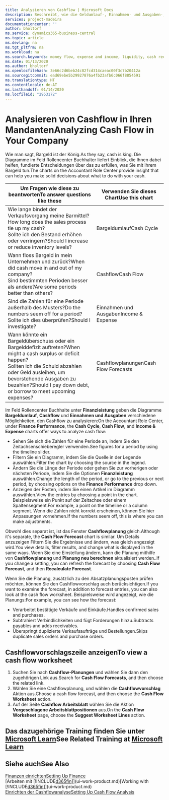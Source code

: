 ```yaml
---
title: Analysieren von Cashflow | Microsoft Docs
description: Beschreibt, wie die Geldumlauf-, Einnahmen- und Ausgaben-, Cash Flow- und Cashflow-Prognosediagramme verwendet werden, um vergangene und künftige Bargeldbewegungen im Unternehmen zu analysieren.
services: project-madeira
documentationcenter: ''
author: bholtorf
ms.service: dynamics365-business-central
ms.topic: article
ms.devlang: na
ms.tgt_pltfrm: na
ms.workload: na
ms.search.keywords: money flow, expense and income, liquidity, cash receipts minus cash payments, Cartera
ms.date: 01/13/2020
ms.author: bholtorf
ms.openlocfilehash: 3e66c2d6beb24c82fcd314caeac00f3c7b20412a
ms.sourcegitcommit: ead69ebe5b29927876a4fb23afb6c066f8854591
ms.translationtype: HT
ms.contentlocale: de-AT
ms.lasthandoff: 01/14/2020
ms.locfileid: "2953172"
---
```

# <a name="analyzing-cash-flow-in-your-company"></a><span data-ttu-id="52dea-103">Analysieren von Cashflow in Ihren Mandanten</span><span class="sxs-lookup"><span data-stu-id="52dea-103">Analyzing Cash Flow in Your Company</span></span>
<span data-ttu-id="52dea-104">Wie man sagt, Bargeld ist der König.</span><span class="sxs-lookup"><span data-stu-id="52dea-104">As they say, cash is king.</span></span> <span data-ttu-id="52dea-105">Die Diagramme im Feld Rollencenter Buchhalter liefert Einblick, die Ihnen dabei helfen, fundierte Entscheidungen über das zu erfüllen, was Sie mit Ihrem Bargeld tun.</span><span class="sxs-lookup"><span data-stu-id="52dea-105">The charts on the Accountant Role Center provide insight that can help you make solid decisions about what to do with your cash.</span></span>  

| <span data-ttu-id="52dea-106">Um Fragen wie diese zu beantworten</span><span class="sxs-lookup"><span data-stu-id="52dea-106">To answer questions like these</span></span> | <span data-ttu-id="52dea-107">Verwenden Sie dieses Chart</span><span class="sxs-lookup"><span data-stu-id="52dea-107">Use this chart</span></span> |
| --- | --- |
| <span data-ttu-id="52dea-108">Wie lange bindet der Verkaufsvorgang meine Barmittel?</span><span class="sxs-lookup"><span data-stu-id="52dea-108">How long does the sales process tie up my cash?</span></span></br> <span data-ttu-id="52dea-109">Sollte ich den Bestand erhöhen oder verringern?</span><span class="sxs-lookup"><span data-stu-id="52dea-109">Should I increase or reduce inventory levels?</span></span> |<span data-ttu-id="52dea-110">Bargeldumlauf</span><span class="sxs-lookup"><span data-stu-id="52dea-110">Cash Cycle</span></span> |
| <span data-ttu-id="52dea-111">Wann floss Bargeld in mein Unternehmen und zurück?</span><span class="sxs-lookup"><span data-stu-id="52dea-111">When did cash move in and out of my company?</span></span></br> <span data-ttu-id="52dea-112">Sind bestimmten Perioden besser als andere?</span><span class="sxs-lookup"><span data-stu-id="52dea-112">Are some periods better than others?</span></span> |<span data-ttu-id="52dea-113">Cashflow</span><span class="sxs-lookup"><span data-stu-id="52dea-113">Cash Flow</span></span> |
| <span data-ttu-id="52dea-114">Sind die Zahlen für eine Periode außerhalb des Musters?</span><span class="sxs-lookup"><span data-stu-id="52dea-114">Do the numbers seem off for a period?</span></span></br> <span data-ttu-id="52dea-115">Sollte ich dies überprüfen?</span><span class="sxs-lookup"><span data-stu-id="52dea-115">Should I investigate?</span></span> |<span data-ttu-id="52dea-116">Einnahmen und Ausgaben</span><span class="sxs-lookup"><span data-stu-id="52dea-116">Income & Expense</span></span> |
| <span data-ttu-id="52dea-117">Wann könnte ein Bargeldüberschuss oder ein Bargelddefizit auftreten?</span><span class="sxs-lookup"><span data-stu-id="52dea-117">When might a cash surplus or deficit happen?</span></span></br> <span data-ttu-id="52dea-118">Sollten ich die Schuld abzahlen oder Geld ausleihen, um bevorstehende Ausgaben zu bezahlen?</span><span class="sxs-lookup"><span data-stu-id="52dea-118">Should I pay down debt, or borrow to meet upcoming expenses?</span></span> |<span data-ttu-id="52dea-119">Cashflowplanungen</span><span class="sxs-lookup"><span data-stu-id="52dea-119">Cash Flow Forecasts</span></span> |

<span data-ttu-id="52dea-120">Im Feld Rollencenter Buchhalte unter **Finanzleistung** geben die Diagramme **Bargeldumlauf**, **Cashflow** und **Einnahmen und Ausgaben** verschiedene Möglichkeiten, den Cashflow zu analysieren:</span><span class="sxs-lookup"><span data-stu-id="52dea-120">On the Accountant Role Center, under **Finance Performance**, the **Cash Cycle**, **Cash Flow**, and **Income & Expense** charts offer ways to analyze cash flow:</span></span>  

* <span data-ttu-id="52dea-121">Sehen Sie sich die Zahlen für eine Periode an, indem Sie den Zeitachsenschieberegler verwenden.</span><span class="sxs-lookup"><span data-stu-id="52dea-121">See figures for a period by using the timeline slider.</span></span>  
* <span data-ttu-id="52dea-122">Filtern Sie ein Diagramm, indem Sie die Quelle in der Legende auswählen.</span><span class="sxs-lookup"><span data-stu-id="52dea-122">Filter the chart by choosing the source in the legend.</span></span>  
* <span data-ttu-id="52dea-123">Ändern Sie die Länge der Periode oder gehen Sie zur vorherigen oder nächsten Periode, indem Sie die Optionen  **Finanzleistung** auswählen.</span><span class="sxs-lookup"><span data-stu-id="52dea-123">Change the length of the period, or go to the previous or next period, by choosing options on the **Finance Performance** drop down.</span></span>  
* <span data-ttu-id="52dea-124">Anzeigen der Posten, indem Sie einen Artikel im Diagramm auswählen.</span><span class="sxs-lookup"><span data-stu-id="52dea-124">View the entries by choosing a point in the chart.</span></span> <span data-ttu-id="52dea-125">Beispielsweise ein Punkt auf der Zeitachse oder einem Spaltensegment.</span><span class="sxs-lookup"><span data-stu-id="52dea-125">For example, a point on the timeline or a column segment.</span></span> <span data-ttu-id="52dea-126">Wenn die Zahlen nicht korrekt erscheinen, können Sie hier Anpassungen vornehmen.</span><span class="sxs-lookup"><span data-stu-id="52dea-126">If the numbers seem off, this is where you can make adjustments.</span></span>  

<span data-ttu-id="52dea-127">Obwohl dies separat ist, ist das Fenster **Cashflowplanung** gleich.</span><span class="sxs-lookup"><span data-stu-id="52dea-127">Although it's separate, the **Cash Flow Forecast** chart is similar.</span></span> <span data-ttu-id="52dea-128">Um Details anzuzeigen Filtern Sie die Ergebnisse und ändern, was gleich angezeigt wird.</span><span class="sxs-lookup"><span data-stu-id="52dea-128">You view details, filter results, and change what is displayed in the same ways.</span></span> <span data-ttu-id="52dea-129">Wenn Sie eine Einstellung ändern, kann die Planung mithilfe von **Cashflowplanung** und **Planung neu berechnen** aktualisiert werden..</span><span class="sxs-lookup"><span data-stu-id="52dea-129">If you change a setting, you can refresh the forecast by choosing **Cash Flow Forecast**, and then **Recalculate Forecast**.</span></span>

<span data-ttu-id="52dea-130">Wenn Sie die Planung, zusätzlich zu den Absatzplanungsposten prüfen möchten, können Sie den Cashflowvorschlag auch berücksichtigen.</span><span class="sxs-lookup"><span data-stu-id="52dea-130">If you want to examine the forecast, in addition to forecast entries, you can also look at the cash flow worksheet.</span></span> <span data-ttu-id="52dea-131">Beispielsweise wird angezeigt, wie die Planungs:</span><span class="sxs-lookup"><span data-stu-id="52dea-131">For example, you can see how the forecast:</span></span>

* <span data-ttu-id="52dea-132">Verarbeitet bestätigte Verkäufe und Einkäufe.</span><span class="sxs-lookup"><span data-stu-id="52dea-132">Handles confirmed sales and purchases.</span></span>  
* <span data-ttu-id="52dea-133">Subtrahiert Verbindlichkeiten und fügt Forderungen hinzu.</span><span class="sxs-lookup"><span data-stu-id="52dea-133">Subtracts payables and adds receivables.</span></span>  
* <span data-ttu-id="52dea-134">Überspringt duplizierte Verkaufsaufträge und Bestellungen.</span><span class="sxs-lookup"><span data-stu-id="52dea-134">Skips duplicate sales orders and purchase orders.</span></span>  

## <a name="to-view-a-cash-flow-worksheet"></a><span data-ttu-id="52dea-135">Cashflowvorschlagszeile anzeigen</span><span class="sxs-lookup"><span data-stu-id="52dea-135">To view a cash flow worksheet</span></span>
1. <span data-ttu-id="52dea-136">Suchen Sie nach **Cashflow-Planungen** und wählen Sie dann den zugehörigen Link aus.</span><span class="sxs-lookup"><span data-stu-id="52dea-136">Search for **Cash Flow Forecasts**, and then choose the related link.</span></span>  
2. <span data-ttu-id="52dea-137">Wählen Sie eine Cashflowplanung, und wählen die **Cashflowvorschlag** Aktion aus.</span><span class="sxs-lookup"><span data-stu-id="52dea-137">Choose a cash flow forecast, and then choose the **Cash Flow Worksheet** action.</span></span>  
3. <span data-ttu-id="52dea-138">Auf der Seite **Cashflow Arbeitsblatt** wählen Sie die Aktion **Vorgeschlagene Arbeitsblattpositionen** aus.</span><span class="sxs-lookup"><span data-stu-id="52dea-138">On the **Cash Flow Worksheet** page, choose the **Suggest Worksheet Lines** action.</span></span>  

## <a name="see-related-training-at-microsoft-learnlearnmodulesforecast-cash-flow-dynamics-365-business-centralindex"></a><span data-ttu-id="52dea-139">Das dazugehörige Training finden Sie unter [Microsoft Learn](/learn/modules/forecast-cash-flow-dynamics-365-business-central/index)</span><span class="sxs-lookup"><span data-stu-id="52dea-139">See Related Training at [Microsoft Learn](/learn/modules/forecast-cash-flow-dynamics-365-business-central/index)</span></span>

## <a name="see-also"></a><span data-ttu-id="52dea-140">Siehe auch</span><span class="sxs-lookup"><span data-stu-id="52dea-140">See Also</span></span>
[<span data-ttu-id="52dea-141">Finanzen einrichten</span><span class="sxs-lookup"><span data-stu-id="52dea-141">Setting Up Finance</span></span>](finance-setup-finance.md)  
<span data-ttu-id="52dea-142">[Arbeiten mit [!INCLUDE[d365fin](includes/d365fin_md.md)]](ui-work-product.md)</span><span class="sxs-lookup"><span data-stu-id="52dea-142">[Working with [!INCLUDE[d365fin](includes/d365fin_md.md)]](ui-work-product.md)</span></span>  
[<span data-ttu-id="52dea-143">Einrichten der Cashflowanalyse</span><span class="sxs-lookup"><span data-stu-id="52dea-143">Setting Up Cash Flow Analysis</span></span>](finance-setup-cash-flow-analyses.md)  
